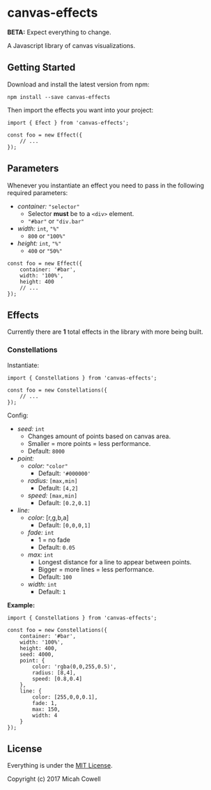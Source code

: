 # canvas-effects

**BETA:** Expect everything to change.

A Javascript library of canvas visualizations.

## Getting Started

Download and install the latest version from npm:

`npm install --save canvas-effects`

Then import the effects you want into your project:

```
import { Efect } from 'canvas-effects';

const foo = new Effect({
	// ...
});
```


## Parameters

Whenever you instantiate an effect you need to pass in the following required parameters:

* *container:* `"selector"`
	* Selector **must** be to a `<div>` element.
	* `"#bar"` or `"div.bar"`
* *width:* `int`, `"%"`
	* `800` or `"100%"`
* *height:* `int`, `"%"`
	* `400` or `"50%"`

```
const foo = new Effect({
	container: '#bar',
	width: '100%',
	height: 400
	// ...
});
```

## Effects

Currently there are **1** total effects in the library with more being built.

### Constellations

Instantiate:

```
import { Constellations } from 'canvas-effects';

const foo = new Constellations({
	// ...
});
```

Config:

* *seed:* `int`
	* Changes amount of points based on canvas area.
	* Smaller = more points = less performance.
	* Default: `8000`
* *point:*
	* *color:* `"color"`
		* Default: `'#000000'`
	* *radius:* `[max,min]`
		* Default: `[4,2]`
	* *speed:* `[max,min]`
		* Default: `[0.2,0.1]`
* *line:*
	* *color:* [r,g,b,a]
		* Default: `[0,0,0,1]`
	* *fade:* `int`
		* 1 = no fade
		* Default: `0.05`
	* *max:* `int`
		* Longest distance for a line to appear between points.
		* Bigger = more lines = less performance.
		* Default: `100`
	* *width:* `int`
		* Default: `1`

**Example:**

```
import { Constellations } from 'canvas-effects';

const foo = new Constellations({
	container: '#bar',
	width: '100%',
	height: 400,
	seed: 4000,
	point: {
		color: 'rgba(0,0,255,0.5)',
		radius: [8,4],
		speed: [0.8,0.4]
	},
	line: {
		color: [255,0,0,0.1],
		fade: 1,
		max: 150,
		width: 4
	}
});
```


## License

Everything is under the [MIT License](https://opensource.org/licenses/MIT).

Copyright (c) 2017 Micah Cowell
